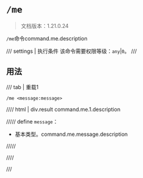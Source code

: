 # `/me`

> 文档版本：1.21.0.24

`/me`命令command.me.description

/// settings | 执行条件
该命令需要权限等级：`any`|`0`。
///

## 用法

/// tab | 重载1
```mcfunction
/me <message:message>
```

//// html | div.result
command.me.1.description

///// define
`message`：<!-- md:samp message -->

- 基本类型。command.me.message.description


/////

////

///

